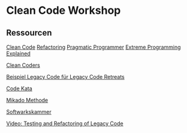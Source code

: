 Clean Code Workshop
=================


## Ressourcen ##

[Clean Code](http://www.amazon.de/gp/product/0132350882?ie=UTF8&camp=3206&creative=21426&creativeASIN=0132350882&linkCode=shr&tag=schauderhafte-21&=books-intl-de&qid=1377854002&sr=1-1&keywords=clean+code)
[Refactoring](http://www.amazon.de/gp/product/0201485672?ie=UTF8&camp=3206&creative=21426&creativeASIN=0201485672&linkCode=shr&tag=schauderhafte-21&=books-intl-de&qid=1377854050&sr=1-1&keywords=Refactoring)
[Pragmatic Programmer](http://www.amazon.de/gp/product/020161622X?ie=UTF8&camp=3206&creative=21426&creativeASIN=020161622X&linkCode=shr&tag=schauderhafte-21&=books-intl-de&qid=1377854100&sr=1-1&keywords=pragmatic+programmer)
[Extreme Programming Explained](http://www.amazon.de/gp/product/0321278658?ie=UTF8&camp=3206&creative=21426&creativeASIN=0321278658&linkCode=shr&tag=schauderhafte-21&=books-intl-de&qid=1377853897&sr=1-1&keywords=extreme+programming+explained)


[Clean Coders](http://www.clean-code-developer.de/)

[Beispiel Legacy Code für Legacy Code Retreats](https://github.com/jbrains/trivia)

[Code Kata](http://codekata.pragprog.com/2007/01/code_kata_backg.html#more)

[Mikado Methode](http://mikadomethod.org/)

[Softwarkskammer](http://www.softwerkskammer.org/)

[Video: Testing and Refactoring of Legacy Code](http://www.infoq.com/presentations/Testing-Refactoring-Legacy-Code) 



